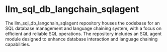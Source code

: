 # llm_sql_db_langchain_sqlagent
The llm_sql_db_langchain_sqlagent repository houses the codebase for an SQL database management and language chaining system, with a focus on efficient and reliable SQL operations. The repository includes an SQL agent module designed to enhance database interaction and language chaining capabilities.
